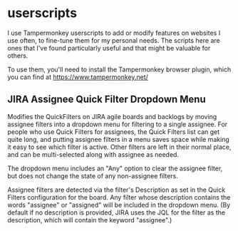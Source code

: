 # userscripts

I use Tampermonkey userscripts to add or modify features on websites I use often, to fine-tune them for my personal needs. The scripts here are ones that I've found particularly useful and that might be valuable for others.

To use them, you'll need to install the Tampermonkey browser plugin, which you can find at https://www.tampermonkey.net/


## JIRA Assignee Quick Filter Dropdown Menu

Modifies the QuickFilters on JIRA agile boards and backlogs by moving assignee filters into a dropdown menu for filtering to a single assignee. For people who use Quick Filters for assignees, the Quick Filters list can get quite long, and putting assignee filters in a menu saves space while making it easy to see which filter is active. Other filters are left in their normal place, and can be multi-selected along with assignee as needed.

The dropdown menu includes an "Any" option to clear the assignee filter, but does not change the state of any non-assignee filters.

Assignee filters are detected via the filter's Description as set in the Quick Filters configuration for the board. Any filter whose description contains the words "assignee" or "assigned" will be included in the dropdown menu. (By default if no description is provided, JIRA uses the JQL for the filter as the description, which will contain the keyword "assignee".)
